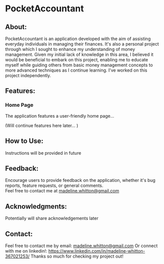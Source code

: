 
# PocketAccountant
## About:
PocketAccountant is an application developed with the aim of assisting everyday individuals in managing their finances. It's also a personal project through which I sought to enhance my understanding of money management. Given my initial lack of knowledge in this area, I believed it would be beneficial to embark on this project, enabling me to educate myself while guiding others from basic money management concepts to more advanced techniques as I continue learning. I've worked on this project independently. 

## Features:
### Home Page
The application features a user-friendly home page...

(Will continue features here later... )

## How to Use:
Instructions will be provided in future 

## Feedback:
Encourage users to provide feedback on the application, whether it's bug reports, feature requests, or general comments.  
Feel free to contact me at madeline.whitton@gmail.com

## Acknowledgments:
Potentially will share acknowledgements later 

## Contact:
Feel free to contact me by email: madeline.whitton@gmail.com 
Or connect with me on linkedin!: https://www.linkedin.com/in/madeline-whitton-367021253/ 
Thanks so much for checking my project out! 